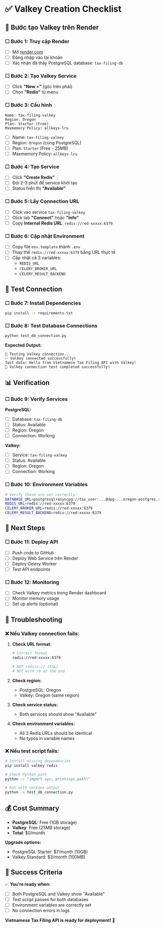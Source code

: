 # ✅ Valkey Creation Checklist

## 🎯 **Bước tạo Valkey trên Render**

### ☐ **Bước 1: Truy cập Render**
- [ ] Mở [render.com](https://render.com)
- [ ] Đăng nhập vào tài khoản
- [ ] Xác nhận đã thấy PostgreSQL database: `tax-filing-db`

### ☐ **Bước 2: Tạo Valkey Service**
- [ ] Click **"New +"** (góc trên phải)
- [ ] Chọn **"Redis"** từ menu

### ☐ **Bước 3: Cấu hình**
```
Name: tax-filing-valkey
Region: Oregon
Plan: Starter (Free)
Maxmemory Policy: allkeys-lru
```

- [ ] Name: `tax-filing-valkey`
- [ ] Region: `Oregon` (cùng PostgreSQL)
- [ ] Plan: `Starter` (Free - 25MB)
- [ ] Maxmemory Policy: `allkeys-lru`

### ☐ **Bước 4: Tạo Service**
- [ ] Click **"Create Redis"**
- [ ] Đợi 2-3 phút để service khởi tạo
- [ ] Status hiển thị **"Available"**

### ☐ **Bước 5: Lấy Connection URL**
- [ ] Click vào service `tax-filing-valkey`
- [ ] Click tab **"Connect"** hoặc **"Info"**
- [ ] Copy **Internal Redis URL**: `redis://red-xxxxx:6379`

### ☐ **Bước 6: Cập nhật Environment**
- [ ] Copy file `env.template` thành `.env`
- [ ] Thay thế `redis://red-xxxxx:6379` bằng URL thực tế
- [ ] Cập nhật cả 3 variables:
  - `REDIS_URL`
  - `CELERY_BROKER_URL` 
  - `CELERY_RESULT_BACKEND`

## 🧪 **Test Connection**

### ☐ **Bước 7: Install Dependencies**
```bash
pip install -r requirements.txt
```

### ☐ **Bước 8: Test Database Connections**
```bash
python test_db_connection.py
```

**Expected Output:**
```
🔗 Testing Valkey connection...
✅ Valkey connected successfully!
Test data: Hello from Vietnamese Tax Filing API with Valkey!
🎉 Valkey connection test completed successfully!
```

## 📊 **Verification**

### ☐ **Bước 9: Verify Services**

**PostgreSQL:**
- [ ] Database: `tax-filing-db`
- [ ] Status: Available
- [ ] Region: Oregon
- [ ] Connection: Working

**Valkey:**
- [ ] Service: `tax-filing-valkey`
- [ ] Status: Available  
- [ ] Region: Oregon
- [ ] Connection: Working

### ☐ **Bước 10: Environment Variables**
```bash
# Verify these are set correctly:
DATABASE_URL=postgresql+asyncpg://tax_user:...@dpg-...oregon-postgres.render.com/tax_filing_db
REDIS_URL=redis://red-xxxxx:6379
CELERY_BROKER_URL=redis://red-xxxxx:6379
CELERY_RESULT_BACKEND=redis://red-xxxxx:6379
```

## 🚀 **Next Steps**

### ☐ **Bước 11: Deploy API**
- [ ] Push code to GitHub
- [ ] Deploy Web Service trên Render
- [ ] Deploy Celery Worker
- [ ] Test API endpoints

### ☐ **Bước 12: Monitoring**
- [ ] Check Valkey metrics trong Render dashboard
- [ ] Monitor memory usage
- [ ] Set up alerts (optional)

## 🔧 **Troubleshooting**

### ❌ **Nếu Valkey connection fails:**

1. **Check URL format:**
   ```bash
   # Correct format
   redis://red-xxxxx:6379
   
   # NOT rediss:// (SSL)
   # NOT with /0 at the end
   ```

2. **Check region:**
   - PostgreSQL: Oregon
   - Valkey: Oregon (same region)

3. **Check service status:**
   - Both services should show "Available"

4. **Check environment variables:**
   - All 3 Redis URLs should be identical
   - No typos in variable names

### ❌ **Nếu test script fails:**

```bash
# Install missing dependencies
pip install valkey redis

# Check Python path
python -c "import sys; print(sys.path)"

# Run with verbose output
python -v test_db_connection.py
```

## 💰 **Cost Summary**

- **PostgreSQL**: Free (1GB storage)
- **Valkey**: Free (25MB storage)  
- **Total**: $0/month

**Upgrade options:**
- PostgreSQL Starter: $7/month (10GB)
- Valkey Standard: $3/month (100MB)

## 🎉 **Success Criteria**

✅ **You're ready when:**
- [ ] Both PostgreSQL and Valkey show "Available"
- [ ] Test script passes for both databases
- [ ] Environment variables are correctly set
- [ ] No connection errors in logs

**Vietnamese Tax Filing API is ready for deployment!** 🚀
